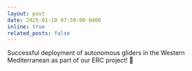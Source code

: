 ```yaml
---
layout: post
date: 2025-01-10 07:59:00-0400
inline: true
related_posts: false
---
```


Successful deployment of autonomous gliders in the Western Mediterranean as part of our ERC project! 🤖
